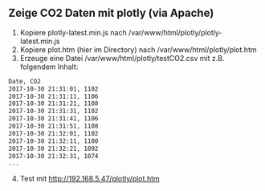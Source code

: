 ## Zeige CO2 Daten mit plotly (via Apache)

1. Kopiere plotly-latest.min.js nach /var/www/html/plotly/plotly-latest.min.js
2. Kopiere plot.htm (hier im Directory) nach /var/www/html/plotly/plot.htm
3. Erzeuge eine Datei /var/www/html/plotly/testCO2.csv mit z.B. folgendem Inhalt:
```bash
Date, CO2
2017-10-30 21:31:01, 1102
2017-10-30 21:31:11, 1106
2017-10-30 21:31:21, 1108
2017-10-30 21:31:31, 1102
2017-10-30 21:31:41, 1106
2017-10-30 21:31:51, 1108
2017-10-30 21:32:01, 1102
2017-10-30 21:32:11, 1100
2017-10-30 21:32:21, 1092
2017-10-30 21:32:31, 1074
...
```
4. Test mit http://192.168.5.47/plotly/plot.htm
